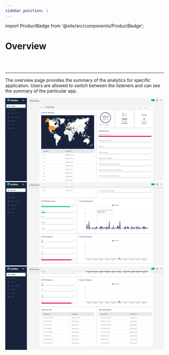 ```yaml
---
sidebar_position: 1
---
```


import ProductBadge from '@site/src/components/ProductBadge';

# Overview

<ProductBadge />
<br />
<br />

---

The overview page provides the summary of the analytics for specific application. Users are allowed to switch between the listeners and can see the summary of the particular app.

![overview](/img/pro-waf/docs/overview1.png)
![overview](/img/pro-waf/docs/overview2.png)
![overview](/img/pro-waf/docs/overview3.png)